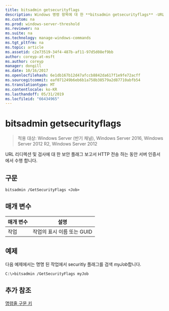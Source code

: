 ```yaml
---
title: bitsadmin getsecurityflags
description: Windows 명령 항목에 대 한 **bitsadmin getsecurityflags** -URL 리디렉션에 대 한 HTTP 보안 플래그를 보고 하 고 전송 하는 동안 서버 인증서의 수행을 확인 합니다.
ms.custom: na
ms.prod: windows-server-threshold
ms.reviewer: na
ms.suite: na
ms.technology: manage-windows-commands
ms.tgt_pltfrm: na
ms.topic: article
ms.assetid: c2e73519-34f4-487b-af11-97d5d08ef9bb
author: coreyp-at-msft
ms.author: coreyp
manager: dongill
ms.date: 10/16/2017
ms.openlocfilehash: 6e1db167b12d47afccb8842da617f1e9fe72acff
ms.sourcegitcommit: eaf071249b6eb6b1a758b38579a2d87710abfb54
ms.translationtype: MT
ms.contentlocale: ko-KR
ms.lasthandoff: 05/31/2019
ms.locfileid: "66434965"
---
```

# <a name="bitsadmin-getsecurityflags"></a>bitsadmin getsecurityflags

>적용 대상: Windows Server (반기 채널), Windows Server 2016, Windows Server 2012 R2, Windows Server 2012

URL 리디렉션 및 검사에 대 한 보안 플래그 보고서 HTTP 전송 하는 동안 서버 인증서에서 수행 합니다.

## <a name="syntax"></a>구문

```
bitsadmin /GetSecurityFlags <Job> 
```

## <a name="parameters"></a>매개 변수

|매개 변수|설명|
|-------|--------|
|작업|작업의 표시 이름 또는 GUID|

## <a name="BKMK_examples"></a>예제
다음 예제에서는 명명 된 작업에서 securitly 플래그를 검색 *myJob*합니다.

```
C:\>bitsadmin /GetSecurityFlags myJob 
```

## <a name="additional-references"></a>추가 참조
[명령줄 구문 키](command-line-syntax-key.md)


